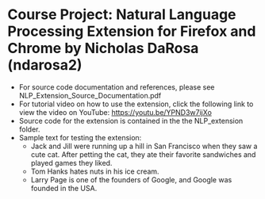 # Course Project: Natural Language Processing Extension for Firefox and Chrome by Nicholas DaRosa (ndarosa2)
 * For source code documentation and references, please see NLP_Extension_Source_Documentation.pdf
 * For tutorial video on how to use the extension, click the following link to view the video on YouTube: https://youtu.be/YPND3w7ijXo
 * Source code for the extension is contained in the the NLP_extension folder. 
 * Sample text for testing the extension:
   * Jack and Jill were running up a hill in San Francisco when they saw a cute cat. After petting the cat, they ate their favorite sandwiches and played games they liked. 
   * Tom Hanks hates nuts in his ice cream.
   * Larry Page is one of the founders of Google, and Google was founded in the USA. 
